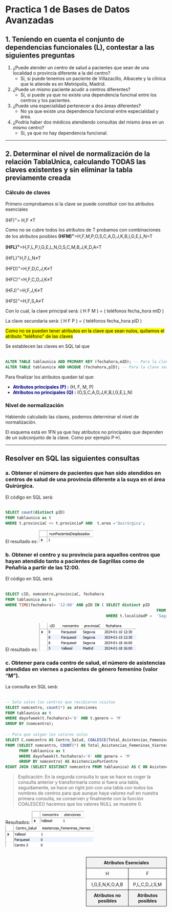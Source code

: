# Practica 1 de Bases de Datos Avanzadas

## 1. Teniendo en cuenta el conjunto de dependencias funcionales (L), contestar a las siguientes preguntas

1. ¿Puede atender un centro de salud a pacientes que sean de una localidad o provincia diferente a la del centro?
   - Si, si puede tenemos un paciente de Villazacillo, Albacete y la clínica que le atiende es en Metrópolis, Madrid.
2. ¿Puede un mismo paciente acudir a centros diferentes?
   - Sí, si puede ya que no existe una dependencia funcinal entre los centros y los pacientes.
3. ¿Puede una especialidad pertenecer a dos áreas diferentes?
   - No ya que existe una dependencia funcional entre especialidad y área.
4. ¿Podría haber dos médicos atendiendo consultas del mismo área en un mismo centro?
   - Si, ya que no hay dependencia funcional.

---

## 2. Determinar el nivel de normalización de la relación TablaUnica, calculando TODAS las claves existentes y sin eliminar la tabla previamente creada

### Cálculo de claves

<style>
    table {
      border-collapse: collapse;
      width: 50%;
      float: right;
    }
    th, td {
      border: 1px solid black;
      padding: 8px;
      text-align: center;
    }
    th {
      background-color: #f2f2f2;
    }
    .special-row th {
      background-color: #f2f2f2;
      font-weight: bold;
    }
  </style>
  <table>
    <tr>
      <th colspan="2">Atributos Esenciales</th>
    </tr>
    <tr>
      <td>H </td>
      <td>F </td>
    </tr>
    <tr class="special-row">
      <td>I,G,E,N,K,O,A,B</td>
      <td>P,L,C,D,J,S,M</td>
    </tr>
    <tr class="special-row">
      <th>Atributos no posibles</th>
      <th>Atributos posibles</th>
    </tr>

Primero comprobamos si la clave se puede constituir con los atributos esenciales

(HF)<sup>+</sup>= H,F ≠T

Como no se cubre todos los atributos de T probamos con combinaciones de los atributos posibles
<strong>(HFM)<sup>+</sup></strong>=H,F,M,P,O,S,C,A,D,J,K,B,I,G,E,L,N=T

<strong>(HFL)<sup>+</sup></strong>=H,F,L,P,I,G,E,L,N,O,S,C,M,B,J,K,D,A=T

(HFL)<sup>+</sup>H,F,L,N≠T

(HFD)<sup>+</sup>=H,F,D,C,J,K≠T

(HFC)<sup>+</sup>=H,F,C,D,J,K≠T

(HFJ)<sup>+</sup>=H,F,J,K≠T

(HFS)<sup>+</sup>=H,F,S,A≠T

Con lo cual, la clave principal será: ( H F M ) = ( teléfonos fecha_hora mID )

La clave secundaria será: ( H F P ) = ( teléfonos fecha_hora pID )

<mark>Como no se pueden tener atributos en la clave que sean nulos, quitamos el atributo "teléfono" de las claves</mark>

Se establecen las claves en SQL tal que

```SQL

ALTER TABLE tablaunica ADD PRIMARY KEY (fechahora,mID); -- Para la clave primaria
ALTER TABLE tablaunica ADD UNIQUE (fechahora,pID); -- Para la clave secundaria

```

Para finalizar los atributos quedan tal que:

- <font color='Darkblue'><strong>Atributos principales (P) :</strong></font> (H, F, M, P)
- <font color='Darkblue'><strong>Atributos no principales (Q) :</strong></font> (O,S,C,A,D,J,K,B,I,G,E,L,N)

### Nivel de normalización

Habiendo calculado las claves, podemos determinar el nivel de normalización.

El esquema está en 1FN ya que hay atributos no principales que dependen de un subconjunto de la clave. Como por ejemplo P->I.

---

## Resolver en SQL las siguientes consultas

### a. Obtener el número de pacientes que han sido atendidos en centros de salud de una provincia diferente a la suya en el área Quirúrgica.

El código en SQL será:

```SQL

SELECT count(distinct pID)
FROM tablaunica as t
WHERE t.provinciaC <> t.provinciaP AND  t.area ='Quirúrgica';

```

El resultado es:
![Imagen](./IMAGENES%20RESULTADOS/3_A.png)

### b. Obtener el centro y su provincia para aquellos centros que hayan atendido tanto a pacientes de Sagrillas como de Peñafría a partir de las 12:00.

El código en SQL será:

```SQL

SELECT cID, nomcentro,provinciaC, fechahora
FROM tablaunica as t
WHERE TIME(fechahora)> '12:00' AND pID IN ( SELECT distinct pID
											                      FROM tablaunica as t
                                            WHERE t.localidadP =  'Sagrillas' OR t.localidadP = 'Peñafría');

```

El resultado es: ![Imagen](./IMAGENES%20RESULTADOS/3_B.png)

### c. Obtener para cada centro de salud, el número de asistencias atendidas en viernes a pacientes de género femenino (valor “M”).

La consulta en SQL será:

```SQL

-- Solo salen los centros que recibieron visitas
SELECT nomcentro, count(*) as atenciones
FROM tablaunica as t
WHERE dayofweek(t.fechahora)='6' AND t.genero = 'M'
GROUP BY (nomcentro);

-- Para que salgan los valores nulos 
SELECT C.nomcentro AS Centro_Salud, COALESCE(Total_Asistencias_Femeninas_Viernes, 0) AS Asistencias_Femeninas_Viernes
FROM (SELECT nomcentro, COUNT(*) AS Total_Asistencias_Femeninas_Viernes
      FROM tablaunica as t
      WHERE dayofweek(t.fechahora)='6' AND genero = 'M'
      GROUP BY nomcentro) AS AsistenciasPorCentro
RIGHT JOIN (SELECT DISTINCT nomcentro FROM tablaunica) AS C ON AsistenciasPorCentro.nomcentro = C.nomcentro;

```

> Explicación: En la segunda consulta lo que se hace es coger la consulta anterior y transformarla como si fuera una tabla, seguidamente, se hace un right join con una tabla con todos los nombres de centros para que aunque haya valores null en nuestra primera consulta, se conserven y finalmente con la función COALESCE() hacemos que los valores NULL se muestre 0.

Resultados: ![Imagen](./IMAGENES%20RESULTADOS/3_C_1.png) ![Imagen](./IMAGENES%20RESULTADOS/3_C_2.png)

